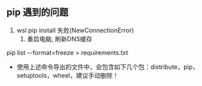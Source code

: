 ## pip 遇到的问题

1. wsl pip install 失败(NewConnectionError)
   1. 重启电脑, 刷新DNS缓存



pip list --format=freeze > requirements.txt
- 使用上述命令导出的文件中，会包含如下几个包：distribute，pip，setuptools，wheel，建议手动删除！
